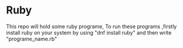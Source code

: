 # Ruby
This repo will hold some ruby programe,
To run these programs ,firstly install ruby  on your system by using "dnf install ruby" and then write "programe_name.rb"
